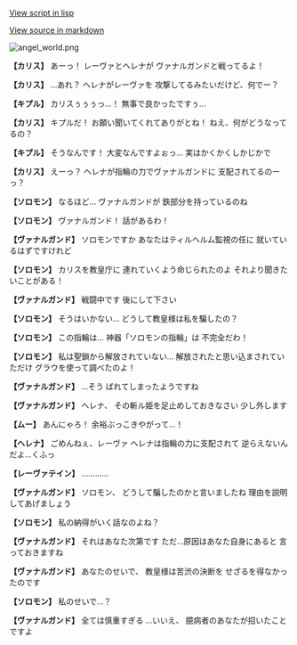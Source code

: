 [View script in lisp](../scripts/100213103.txt)

[View source in markdown](100213103.md)

![angel_world.png](../images/backgrounds/angel_world.png)

**【カリス】**
あーっ！
レーヴァとヘレナが
ヴァナルガンドと戦ってるよ！

**【カリス】**
…あれ？
ヘレナがレーヴァを
攻撃してるみたいだけど、何でー？

**【キプル】**
カリスぅぅぅっ…！
無事で良かったですぅ…

**【カリス】**
キプルだ！
お願い聞いてくれてありがとね！
ねえ、何がどうなってるの？

**【キプル】**
そうなんです！
大変なんですよぉっ…
実はかくかくしかじかで

**【カリス】**
えーっ？
ヘレナが指輪の力でヴァナルガンドに
支配されてるのーっ？

**【ソロモン】**
なるほど…
ヴァナルガンドが
鉄部分を持っているのね

**【ソロモン】**
ヴァナルガンド！
話があるわ！

**【ヴァナルガンド】**
ソロモンですか
あなたはティルヘルム監視の任に
就いているはずですけれど

**【ソロモン】**
カリスを教皇庁に
連れていくよう命じられたのよ
それより聞きたいことがある！

**【ヴァナルガンド】**
戦闘中です
後にして下さい

**【ソロモン】**
そうはいかない…
どうして教皇様は私を騙したの？

**【ソロモン】**
この指輪は…
神器「ソロモンの指輪」は
不完全だわ！

**【ソロモン】**
私は聖鎖から解放されていない…
解放されたと思い込まされていただけ
グラウを使って調べたのよ！

**【ヴァナルガンド】**
…そう
ばれてしまったようですね

**【ヴァナルガンド】**
ヘレナ、
その斬ル姫を足止めしておきなさい
少し外します

**【ムー】**
あんにゃろ！
余裕ぶっこきやがって…！

**【ヘレナ】**
ごめんねぇ、レーヴァ
ヘレナは指輪の力に支配されて
逆らえないんだよ…くふっ

**【レーヴァテイン】**
…………

**【ヴァナルガンド】**
ソロモン、
どうして騙したのかと言いましたね
理由を説明してあげましょう

**【ソロモン】**
私の納得がいく話なのよね？

**【ヴァナルガンド】**
それはあなた次第です
ただ…原因はあなた自身にあると
言っておきますね

**【ヴァナルガンド】**
あなたのせいで、
教皇様は苦渋の決断を
せざるを得なかったのです

**【ソロモン】**
私のせいで…？

**【ヴァナルガンド】**
全ては慎重すぎる
…いいえ、
臆病者のあなたが招いたことですよ